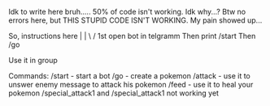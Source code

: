 Idk to write here bruh.....
50% of code isn't working.
Idk why...?
Btw no errors here, but THIS STUPID CODE ISN'T WORKING.
My pain showed up...




So, instructions here | 
                      |
                     \ /
1st open bot in telgramm
Then print /start
Then /go


Use it in group


Commands:
  /start - start a bot
  /go - create a pokemon
  /attack - use it to unswer enemy message to attack his pokemon
  /feed - use it to heal your pokemon
  /special_attack1 and /special_attack1 not working yet
